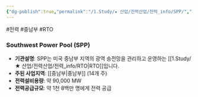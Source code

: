 ```yaml
---
{"dg-publish":true,"permalink":"/1.Study/★ 산업/전력산업/전력_info/SPP/","created":"2024-11-20T21:02:29.245+09:00","updated":"2025-06-03T20:07:21.893+09:00"}
---
```


#전력 #중남부 #RTO


### Southwest Power Pool (SPP)

- **기관설명**: SPP는 미국 중남부 지역의 광역 송전망을 관리하고 운영하는 [[1.Study/★ 산업/전력산업/전력_info/RTO\|RTO]]입니다.
- **주된 사업지역**: [[중남부\|중남부]] (14개 주)
- **전력설비용량**: 약 90,000 MW
- **전력공급규모**: 약 1천 8백만 명에게 전력 공급